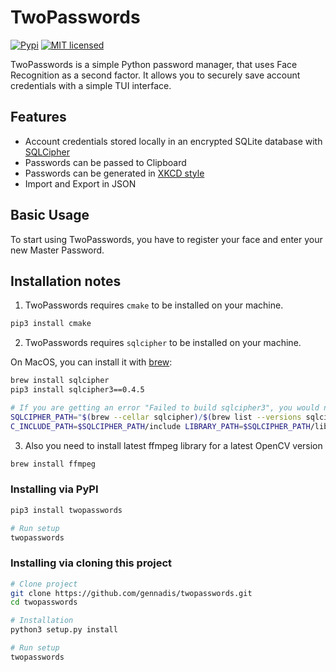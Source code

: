 # TwoPasswords

[![Pypi](https://img.shields.io/pypi/v/pyvault.svg)](https://pypi.org/project/twopasswords)
[![MIT licensed](https://img.shields.io/badge/license-MIT-green.svg)](https://raw.githubusercontent.com/gennadis/twopasswords/main/LICENSE)

TwoPasswords is a simple Python password manager, that uses Face Recognition as a second factor.
It allows you to securely save account credentials with a simple TUI interface.

## Features
- Account credentials stored locally in an encrypted SQLite database with [SQLCipher](https://www.zetetic.net/sqlcipher/)
- Passwords can be passed to Clipboard
- Passwords can be generated in [XKCD style](https://xkcd.com/936/)
- Import and Export in JSON


## Basic Usage
To start using TwoPasswords, you have to register your face and enter your new Master Password.

## Installation notes
1. TwoPasswords requires `cmake` to be installed on your machine.
```bash
pip3 install cmake
```

2. TwoPasswords requires `sqlcipher` to be installed on your machine.

On MacOS, you can install it with [brew](https://brew.sh/):
```bash
brew install sqlcipher
pip3 install sqlcipher3==0.4.5

# If you are getting an error "Failed to build sqlcipher3", you would need to fix the build flags:
SQLCIPHER_PATH="$(brew --cellar sqlcipher)/$(brew list --versions sqlcipher | tr ' ' '\n' | tail -1)"
C_INCLUDE_PATH=$SQLCIPHER_PATH/include LIBRARY_PATH=$SQLCIPHER_PATH/lib pip3 install sqlcipher3==0.4.5
```

3. Also you need to install latest ffmpeg library for a latest OpenCV version
```bash
brew install ffmpeg
```


### Installing via PyPI

```bash
pip3 install twopasswords

# Run setup
twopasswords
```

### Installing via cloning this project

```bash
# Clone project
git clone https://github.com/gennadis/twopasswords.git 
cd twopasswords

# Installation
python3 setup.py install

# Run setup
twopasswords
```